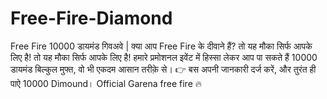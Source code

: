 # Free-Fire-Diamond
Free Fire 10000 डायमंड गिवअवे | क्या आप Free Fire के दीवाने हैं? तो यह मौका सिर्फ आपके लिए है! तो यह मौका सिर्फ आपके लिए है! हमारे प्रमोशनल इवेंट में हिस्सा लेकर आप पा सकते हैं 10000 डायमंड बिल्कुल मुफ्त, वो भी एकदम आसान तरीक़े से। 👉 बस अपनी जानकारी दर्ज करें, और तुरंत ही पाऐ 10000 Dimound। Official Garena free fire 🔥
